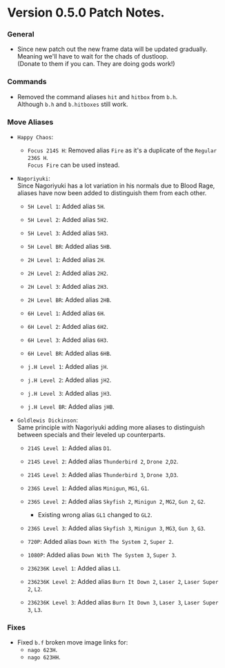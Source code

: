 # Version 0.5.0 Patch Notes.

### General
 - Since new patch out the new frame data will be updated gradually. \
 Meaning we'll have to wait for the chads of dustloop. \
 (Donate to them if you can. They are doing gods work!)

### Commands
 - Removed the command aliases `hit` and `hitbox` from `b.h`. \
 Although `b.h` and `b.hitboxes` still work.

### Move Aliases
 - `Happy Chaos`:
    - `Focus 214S H`: Removed alias `Fire` as it's a duplicate of the `Regular 236S H`. \
    `Focus Fire` can be used instead.

 - `Nagoriyuki`: \
   Since Nagoriyuki has a lot variation in his normals due to Blood Rage, aliases have now been added to distinguish them from each other.
 
    - `5H Level 1`: Added alias `5H`.
    - `5H Level 2`: Added alias `5H2`.
    - `5H Level 3`: Added alias `5H3`.
    - `5H Level BR`: Added alias `5HB`.

    - `2H Level 1`: Added alias `2H`.
    - `2H Level 2`: Added alias `2H2`.
    - `2H Level 3`: Added alias `2H3`.
    - `2H Level BR`: Added alias `2HB`.

    - `6H Level 1`: Added alias `6H`.
    - `6H Level 2`: Added alias `6H2`.
    - `6H Level 3`: Added alias `6H3`.
    - `6H Level BR`: Added alias `6HB`.

    - `j.H Level 1`: Added alias `jH`.
    - `j.H Level 2`: Added alias `jH2`.
    - `j.H Level 3`: Added alias `jH3`.
    - `j.H Level BR`: Added alias `jHB`.

 - `Goldlewis Dickinson`: \
   Same principle with Nagoriyuki adding more aliases to distinguish between specials and their leveled up counterparts.

   - `214S Level 1`: Added alias `D1`.
   - `214S Level 2`: Added alias `Thunderbird 2`, `Drone 2`,`D2`. 
   - `214S Level 3`: Added alias `Thunderbird 3`, `Drone 3`,`D3`.

   - `236S Level 1`: Added alias `Minigun`, `MG1`, `G1`.
   - `236S Level 2`: Added alias `Skyfish 2`, `Minigun 2`, `MG2`, `Gun 2`, `G2`.
      - Existing wrong alias `GL1` changed to `GL2`.
   - `236S Level 3`: Added alias `Skyfish 3`, `Minigun 3`, `MG3`, `Gun 3`, `G3`.

   - `720P`: Added alias `Down With The System 2`, `Super 2`.
   - `1080P`: Added alias `Down With The System 3`, `Super 3`.

   - `236236K Level 1`: Added alias `L1`.
   - `236236K Level 2`: Added alias `Burn It Down 2`, `Laser 2`, `Laser Super 2`, `L2`.
   - `236236K Level 3`: Added alias `Burn It Down 3`, `Laser 3`, `Laser Super 3`, `L3`.


### Fixes 
 - Fixed `b.f` broken move image links for:
    - `nago 623H`.
    - `nago 623HH`.